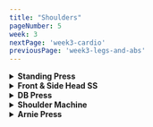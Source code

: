 ```yaml
---
title: "Shoulders"
pageNumber: 5
week: 3
nextPage: 'week3-cardio'
previousPage: 'week3-legs-and-abs'
---
```


<details>
<summary><b>Standing Press</b></summary>

<figure class="video_container">
  <video controls={true}>
    <source src="https://github.com/jakebayliss/jpfitness/assets/101162903/705dddbb-d186-4f2d-a628-4e337f90a28e" type="video/mp4">
  </video>
</figure>

- Feet shoulder width apart and strong core - this strong foundation will set you up for a great set

- Hands placed just outside shoulder width apart - one thumb length away from the shiny part of the bar

- One rep in front of head, one rep behind head

- Start with no weight on the bar and get your form perfect before proceeding

- Touching just above the back of your neck on the behind-the-head movement

- I do these with 7.5kg on either side of the bar but it's taken me a long time to get up to this weight

</details>

<details>
<summary><b>Front & Side Head SS</b></summary>

<figure class="video_container">
  <video controls={true}>
    <source src="https://github.com/jakebayliss/jpfitness/assets/101162903/245d6990-2b83-4610-bf6f-a7307cf5fbad" type="video/mp4">
  </video>
</figure>

- My favourite superset of shoulder day

- Lateral raises: Pull up with your elbows, lock your arm angle as shown in the tutorial video, bring the dumbbells up to shoulder height but don't overextend

- Strong legs as a foundation for a great exercise

- Front raises: Slow and controlled movement, arms slightly angled, bring plate to at least head height if not higher - don't sway your movements, pull with your front delts

- I rep 12kg for lateral raises and typically do front raises with a 20kg plate

</details>

<details>
<summary><b>DB Press</b></summary>

<figure class="video_container">
  <video controls={true}>
    <source src="https://github.com/jakebayliss/jpfitness/assets/101162903/083836a9-4110-43a9-bda0-ca5a93ae5229" type="video/mp4">
  </video>
</figure>

- My personal preference is the seated part of the bench slightly inclined and the back of the bench not directly upright but also slightly inclined

- This makes my movements feel a lot less restricted and puts less direct pressure on my joints

- I'm also pushing forward fairly strongly with both legs for maximum stability

- Slow, controlled movements, not letting the dumbbells come below my shoulder line

- I currently rep 30kg for 6 reps, 4 sets. Working on getting up to 10 reps before increasing weight!

</details>

<details>
<summary><b>Shoulder Machine</b></summary>

<figure class="video_container">
  <video controls={true}>
    <source src="https://github.com/jakebayliss/jpfitness/assets/101162903/36fedfdc-0821-4c98-96a0-032d704f9ff1" type="video/mp4">
  </video>
</figure>

- Fairly self explanatory - the main reason for using the machine is to be able to drop set at the end

- Same rules as before apply for drop sets - start at your working weight for 8 reps, move up 2 pegs and do 10 reps, move up another 2 and do 12 etc

- I rep ~45kg for my working weight then drop set from there!

</details>

<details>
<summary><b>Arnie Press</b></summary>

<figure class="video_container">
  <video controls={true}>
    <source src="https://github.com/jakebayliss/jpfitness/assets/101162903/b6d900d6-7865-4edc-8875-7aecc9e09653" type="video/mp4">
  </video>
</figure>

- Last exercise!! Let's destroy all 3 shoulder heads (front, rear and lateral) then you're on your way home!

- Start with weights in front of your chest, rotated as I have in the video. Swing your arms around so they're next to your head then push up as you would a normal shoulder press

- It's quite a complex movement so watch the video first - it's a much better explanation than my description haha!!

- Key point is to really focus on form in your early stages so you get it down pat before increasing the weight

- Smooth controlled transitional movement from your standard shoulder press down into the rotational component

- I rep 16kg dumbbells for these, 8-10 reps

</details>
